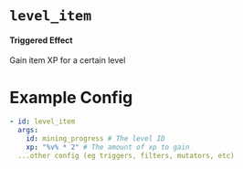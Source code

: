 # `level_item`
#### Triggered Effect

Gain item XP for a certain level

# Example Config
```yaml
- id: level_item
  args:
    id: mining_progress # The level ID
    xp: "%v% * 2" # The amount of xp to gain
  ...other config (eg triggers, filters, mutators, etc)
```